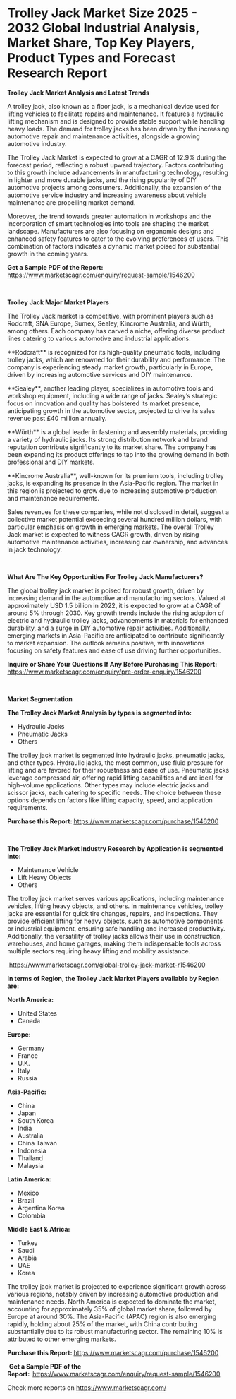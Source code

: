 <p><h1>Trolley Jack Market Size 2025 - 2032 Global Industrial Analysis, Market Share, Top Key Players, Product Types and Forecast Research Report</h1></p><p><strong>Trolley Jack Market Analysis and Latest Trends</strong></p>
<p><p>A trolley jack, also known as a floor jack, is a mechanical device used for lifting vehicles to facilitate repairs and maintenance. It features a hydraulic lifting mechanism and is designed to provide stable support while handling heavy loads. The demand for trolley jacks has been driven by the increasing automotive repair and maintenance activities, alongside a growing automotive industry.</p><p>The Trolley Jack Market is expected to grow at a CAGR of 12.9% during the forecast period, reflecting a robust upward trajectory. Factors contributing to this growth include advancements in manufacturing technology, resulting in lighter and more durable jacks, and the rising popularity of DIY automotive projects among consumers. Additionally, the expansion of the automotive service industry and increasing awareness about vehicle maintenance are propelling market demand.</p><p>Moreover, the trend towards greater automation in workshops and the incorporation of smart technologies into tools are shaping the market landscape. Manufacturers are also focusing on ergonomic designs and enhanced safety features to cater to the evolving preferences of users. This combination of factors indicates a dynamic market poised for substantial growth in the coming years.</p></p>
<p><strong>Get a Sample PDF of the Report:&nbsp;</strong> <a href="https://www.marketscagr.com/enquiry/request-sample/1546200?utm_campaign=3078&utm_medium=2&utm_source=Github&utm_content=ia&utm_term=08042025&utm_id=trolley-jack">https://www.marketscagr.com/enquiry/request-sample/1546200</a></p>
<p>&nbsp;</p>
<p><strong>Trolley Jack Major Market Players</strong></p>
<p><p>The Trolley Jack market is competitive, with prominent players such as Rodcraft, SNA Europe, Sumex, Sealey, Kincrome Australia, and Würth, among others. Each company has carved a niche, offering diverse product lines catering to various automotive and industrial applications.</p><p>**Rodcraft** is recognized for its high-quality pneumatic tools, including trolley jacks, which are renowned for their durability and performance. The company is experiencing steady market growth, particularly in Europe, driven by increasing automotive services and DIY maintenance. </p><p>**Sealey**, another leading player, specializes in automotive tools and workshop equipment, including a wide range of jacks. Sealey’s strategic focus on innovation and quality has bolstered its market presence, anticipating growth in the automotive sector, projected to drive its sales revenue past £40 million annually.</p><p>**Würth** is a global leader in fastening and assembly materials, providing a variety of hydraulic jacks. Its strong distribution network and brand reputation contribute significantly to its market share. The company has been expanding its product offerings to tap into the growing demand in both professional and DIY markets.</p><p>**Kincrome Australia**, well-known for its premium tools, including trolley jacks, is expanding its presence in the Asia-Pacific region. The market in this region is projected to grow due to increasing automotive production and maintenance requirements.</p><p>Sales revenues for these companies, while not disclosed in detail, suggest a collective market potential exceeding several hundred million dollars, with particular emphasis on growth in emerging markets. The overall Trolley Jack market is expected to witness CAGR growth, driven by rising automotive maintenance activities, increasing car ownership, and advances in jack technology.</p></p>
<p>&nbsp;</p>
<p><strong>What Are The Key Opportunities For Trolley Jack Manufacturers?</strong></p>
<p><p>The global trolley jack market is poised for robust growth, driven by increasing demand in the automotive and manufacturing sectors. Valued at approximately USD 1.5 billion in 2022, it is expected to grow at a CAGR of around 5% through 2030. Key growth trends include the rising adoption of electric and hydraulic trolley jacks, advancements in materials for enhanced durability, and a surge in DIY automotive repair activities. Additionally, emerging markets in Asia-Pacific are anticipated to contribute significantly to market expansion. The outlook remains positive, with innovations focusing on safety features and ease of use driving further opportunities.</p></p>
<p><strong>Inquire or Share Your Questions If Any Before Purchasing This Report:</strong> <a href="https://www.marketscagr.com/enquiry/pre-order-enquiry/1546200?utm_campaign=3078&utm_medium=2&utm_source=Github&utm_content=ia&utm_term=08042025&utm_id=trolley-jack">https://www.marketscagr.com/enquiry/pre-order-enquiry/1546200</a></p>
<p>&nbsp;</p>
<p><strong>Market Segmentation</strong></p>
<p><strong>The Trolley Jack Market Analysis by types is segmented into:</strong></p>
<p><ul><li>Hydraulic Jacks</li><li>Pneumatic Jacks</li><li>Others</li></ul></p>
<p><p>The trolley jack market is segmented into hydraulic jacks, pneumatic jacks, and other types. Hydraulic jacks, the most common, use fluid pressure for lifting and are favored for their robustness and ease of use. Pneumatic jacks leverage compressed air, offering rapid lifting capabilities and are ideal for high-volume applications. Other types may include electric jacks and scissor jacks, each catering to specific needs. The choice between these options depends on factors like lifting capacity, speed, and application requirements.</p></p>
<p><strong>Purchase this Report:&nbsp;</strong><a href="https://www.marketscagr.com/purchase/1546200?utm_campaign=3078&utm_medium=2&utm_source=Github&utm_content=ia&utm_term=08042025&utm_id=trolley-jack">https://www.marketscagr.com/purchase/1546200</a></p>
<p>&nbsp;</p>
<p><strong>The Trolley Jack Market Industry Research by Application is segmented into:</strong></p>
<p><ul><li>Maintenance Vehicle</li><li>Lift Heavy Objects</li><li>Others</li></ul></p>
<p><p>The trolley jack market serves various applications, including maintenance vehicles, lifting heavy objects, and others. In maintenance vehicles, trolley jacks are essential for quick tire changes, repairs, and inspections. They provide efficient lifting for heavy objects, such as automotive components or industrial equipment, ensuring safe handling and increased productivity. Additionally, the versatility of trolley jacks allows their use in construction, warehouses, and home garages, making them indispensable tools across multiple sectors requiring heavy lifting and mobility assistance.</p></p>
<p><a href="https://www.marketscagr.com/global-trolley-jack-market-r1546200?utm_campaign=3078&utm_medium=2&utm_source=Github&utm_content=ia&utm_term=08042025&utm_id=trolley-jack">&nbsp;https://www.marketscagr.com/global-trolley-jack-market-r1546200</a></p>
<p><strong>In terms of Region, the Trolley Jack Market Players available by Region are:</strong></p>
<p>
    <p> <strong> North America: </strong>
        <ul>
            <li>United States</li>
            <li>Canada</li>
        </ul>
        </p> 
    <p> <strong> Europe: </strong>
        <ul>
            <li>Germany</li>
            <li>France</li>
            <li>U.K.</li>
            <li>Italy</li>
            <li>Russia</li>
        </ul>
        </p> 
    <p> <strong> Asia-Pacific: </strong>
        <ul>
            <li>China</li>
            <li>Japan</li>
            <li>South Korea</li>
            <li>India</li>
            <li>Australia</li>
            <li>China Taiwan</li>
            <li>Indonesia</li>
            <li>Thailand</li>
            <li>Malaysia</li>
        </ul>
        </p> 
    <p> <strong> Latin America: </strong>
        <ul>
            <li>Mexico</li>
            <li>Brazil</li>
            <li>Argentina Korea</li>
            <li>Colombia</li>
        </ul>
        </p> 
    <p> <strong> Middle East & Africa: </strong>
        <ul>
            <li>Turkey</li>
            <li>Saudi</li>
            <li>Arabia</li>
            <li>UAE</li>
            <li>Korea</li>
        </ul>
    </p>
    </p>
<p><p>The trolley jack market is projected to experience significant growth across various regions, notably driven by increasing automotive production and maintenance needs. North America is expected to dominate the market, accounting for approximately 35% of global market share, followed by Europe at around 30%. The Asia-Pacific (APAC) region is also emerging rapidly, holding about 25% of the market, with China contributing substantially due to its robust manufacturing sector. The remaining 10% is attributed to other emerging markets.</p></p>
<p><strong>Purchase this Report: </strong><a href="https://www.marketscagr.com/purchase/1546200?utm_campaign=3078&utm_medium=2&utm_source=Github&utm_content=ia&utm_term=08042025&utm_id=trolley-jack">https://www.marketscagr.com/purchase/1546200</a></p>
<p>&nbsp;<strong>Get a Sample PDF of the Report:&nbsp;&nbsp;</strong><a href="https://www.marketscagr.com/enquiry/request-sample/1546200?utm_campaign=3078&utm_medium=2&utm_source=Github&utm_content=ia&utm_term=08042025&utm_id=trolley-jack">https://www.marketscagr.com/enquiry/request-sample/1546200</a></p>
<p><strong></strong></p>
<p>Check more reports on <a href="https://www.marketscagr.com/?utm_campaign=3078&utm_medium=2&utm_source=Github&utm_content=ia&utm_term=08042025&utm_id=trolley-jack">https://www.marketscagr.com/</a></p>